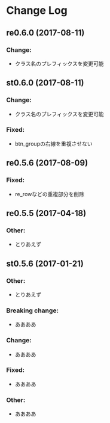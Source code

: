 # Change Log

## re0.6.0 (2017-08-11)

### Change:
- クラス名のプレフィックスを変更可能

## st0.6.0 (2017-08-11)

### Change:
- クラス名のプレフィックスを変更可能

### Fixed:
- btn_groupの右線を重複させない


## re0.5.6 (2017-08-09)

### Fixed:
- re_rowなどの重複部分を削除

## re0.5.5 (2017-04-18)
	
### Other:
- とりあえず

## st0.5.6 (2017-01-21)
	
### Other:
- とりあえず






### Breaking change:
- ああああ

### Change:
- ああああ


### Fixed:
- ああああ

### Other:
- ああああ
